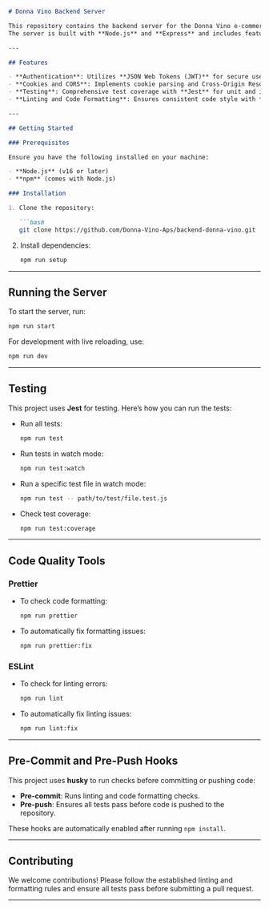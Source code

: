 
```markdown
# Donna Vino Backend Server

This repository contains the backend server for the Donna Vino e-commerce platform.  
The server is built with **Node.js** and **Express** and includes features for authentication, database management, and more.

---

## Features

- **Authentication**: Utilizes **JSON Web Tokens (JWT)** for secure user authentication.
- **Cookies and CORS**: Implements cookie parsing and Cross-Origin Resource Sharing (CORS) for seamless client-server communication.
- **Testing**: Comprehensive test coverage with **Jest** for unit and integration tests.
- **Linting and Code Formatting**: Ensures consistent code style with **ESLint** and **Prettier**.

---

## Getting Started

### Prerequisites

Ensure you have the following installed on your machine:

- **Node.js** (v16 or later)
- **npm** (comes with Node.js)

### Installation

1. Clone the repository:

   ```bash
   git clone https://github.com/Donna-Vino-Aps/backend-donna-vino.git
   ```

2. Install dependencies:

   ```bash
   npm run setup
   ```

---

## Running the Server

To start the server, run:

```bash
npm run start
```

For development with live reloading, use:

```bash
npm run dev
```

---

## Testing

This project uses **Jest** for testing. Here’s how you can run the tests:

- Run all tests:

  ```bash
  npm run test
  ```

- Run tests in watch mode:

  ```bash
  npm run test:watch
  ```

- Run a specific test file in watch mode:

  ```bash
  npm run test -- path/to/test/file.test.js
  ```

- Check test coverage:

  ```bash
  npm run test:coverage
  ```

---

## Code Quality Tools

### Prettier

- To check code formatting:

  ```bash
  npm run prettier
  ```

- To automatically fix formatting issues:

  ```bash
  npm run prettier:fix
  ```

### ESLint

- To check for linting errors:

  ```bash
  npm run lint
  ```

- To automatically fix linting issues:

  ```bash
  npm run lint:fix
  ```

---

## Pre-Commit and Pre-Push Hooks

This project uses **husky** to run checks before committing or pushing code:

- **Pre-commit**: Runs linting and code formatting checks.
- **Pre-push**: Ensures all tests pass before code is pushed to the repository.

These hooks are automatically enabled after running `npm install`.

---

## Contributing

We welcome contributions! Please follow the established linting and formatting rules and ensure all tests pass before submitting a pull request.

---
